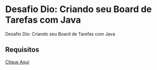# Desafio Dio: Criando seu Board de Tarefas com Java
Desafio Dio: Criando seu Board de Tarefas com Java

## Requisitos
[Clique Aqui](https://github.com/digitalinnovationone/exercicios-java-basico/blob/main/projetos/4%20-%20T%C3%A9cnicas%20Avan%C3%A7adas%2C%20Padr%C3%B5es%20e%20Persist%C3%AAncia%20(Literalmente).md)